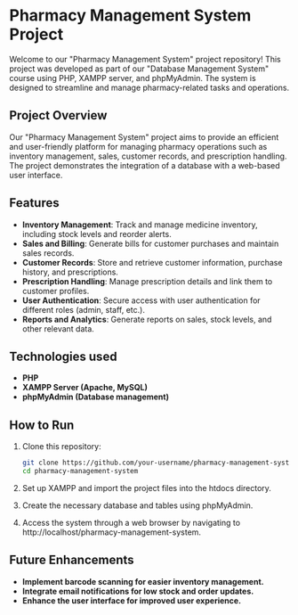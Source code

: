 # Pharmacy Management System Project

Welcome to our "Pharmacy Management System" project repository! This project was developed as part of our "Database Management System" course using PHP, XAMPP server, and phpMyAdmin. The system is designed to streamline and manage pharmacy-related tasks and operations.

## Project Overview

Our "Pharmacy Management System" project aims to provide an efficient and user-friendly platform for managing pharmacy operations such as inventory management, sales, customer records, and prescription handling. The project demonstrates the integration of a database with a web-based user interface.

## Features

- **Inventory Management**: Track and manage medicine inventory, including stock levels and reorder alerts.
- **Sales and Billing**: Generate bills for customer purchases and maintain sales records.
- **Customer Records**: Store and retrieve customer information, purchase history, and prescriptions.
- **Prescription Handling**: Manage prescription details and link them to customer profiles.
- **User Authentication**: Secure access with user authentication for different roles (admin, staff, etc.).
- **Reports and Analytics**: Generate reports on sales, stock levels, and other relevant data.

## Technologies used

- **PHP**
- **XAMPP Server (Apache, MySQL)**
- **phpMyAdmin (Database management)**

## How to Run

1. Clone this repository:

   ```bash
   git clone https://github.com/your-username/pharmacy-management-system.git
   cd pharmacy-management-system

2. Set up XAMPP and import the project files into the htdocs directory.

3. Create the necessary database and tables using phpMyAdmin.

4. Access the system through a web browser by navigating to http://localhost/pharmacy-management-system.

## Future Enhancements

- **Implement barcode scanning for easier inventory management.**
- **Integrate email notifications for low stock and order updates.**
- **Enhance the user interface for improved user experience.**
